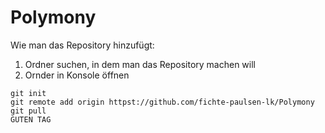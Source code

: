 # Polymony

Wie man das Repository hinzufügt:
1. Ordner suchen, in dem man das Repository machen will
2. Ornder in Konsole öffnen
```
git init
git remote add origin httpst://github.com/fichte-paulsen-lk/Polymony
git pull
GUTEN TAG
```

